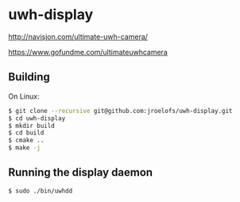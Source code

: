 # uwh-display

http://navisjon.com/ultimate-uwh-camera/

https://www.gofundme.com/ultimateuwhcamera

Building
--------

On Linux:

```bash
$ git clone --recursive git@github.com:jroelofs/uwh-display.git
$ cd uwh-display
$ mkdir build
$ cd build
$ cmake ..
$ make -j
```

Running the display daemon
--------------------------

```bash
$ sudo ./bin/uwhdd
```
